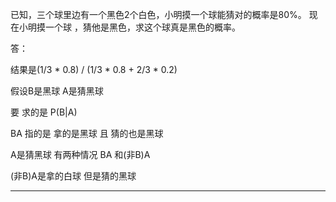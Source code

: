 已知，三个球里边有一个黑色2个白色，小明摸一个球能猜对的概率是80%。 
现在小明摸一个球 ，猜他是黑色，求这个球真是黑色的概率。

答：

结果是(1/3 * 0.8) / (1/3 * 0.8 + 2/3 * 0.2)

假设B是黑球 A是猜黑球

要 求的是 P(B|A)

BA 指的是 拿的是黑球 且 猜的也是黑球

A是猜黑球 有两种情况 BA 和(非B)A

(非B)A是拿的白球 但是猜的黑球



---

